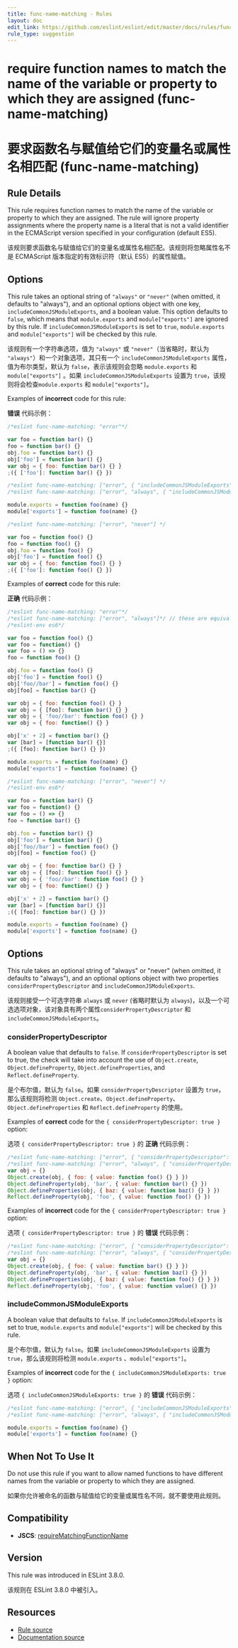 ```yaml
---
title: func-name-matching - Rules
layout: doc
edit_link: https://github.com/eslint/eslint/edit/master/docs/rules/func-name-matching.md
rule_type: suggestion
---
```


<!-- Note: No pull requests accepted for this file. See README.md in the root directory for details. -->

# require function names to match the name of the variable or property to which they are assigned (func-name-matching)

# 要求函数名与赋值给它们的变量名或属性名相匹配 (func-name-matching)

## Rule Details

This rule requires function names to match the name of the variable or property to which they are assigned. The rule will ignore property assignments where the property name is a literal that is not a valid identifier in the ECMAScript version specified in your configuration (default ES5).

该规则要求函数名与赋值给它们的变量名或属性名相匹配。该规则将忽略属性名不是 ECMAScript 版本指定的有效标识符（默认 ES5）的属性赋值。

## Options

This rule takes an optional string of `"always"` or `"never"` (when omitted, it defaults to "always"), and an optional options object with one key, `includeCommonJSModuleExports`, and a boolean value. This option defaults to `false`, which means that `module.exports` and `module["exports"]` are ignored by this rule. If `includeCommonJSModuleExports` is set to `true`, `module.exports` and `module["exports"]` will be checked by this rule.

该规则有一个字符串选项，值为 `"always"` 或 `"never"`（当省略时，默认为 `"always"`）和一个对象选项，其只有一个 `includeCommonJSModuleExports` 属性，值为布尔类型，默认为 `false`，表示该规则会忽略 `module.exports` 和 `module["exports"]` 。如果 `includeCommonJSModuleExports` 设置为 `true`，该规则将会检查`module.exports` 和 `module["exports"]`。

Examples of **incorrect** code for this rule:

**错误** 代码示例：

```js
/*eslint func-name-matching: "error"*/

var foo = function bar() {}
foo = function bar() {}
obj.foo = function bar() {}
obj['foo'] = function bar() {}
var obj = { foo: function bar() {} }
;({ ['foo']: function bar() {} })
```

```js
/*eslint func-name-matching: ["error", { "includeCommonJSModuleExports": true }]*/
/*eslint func-name-matching: ["error", "always", { "includeCommonJSModuleExports": true }]*/ // these are equivalent

module.exports = function foo(name) {}
module['exports'] = function foo(name) {}
```

```js
/*eslint func-name-matching: ["error", "never"] */

var foo = function foo() {}
foo = function foo() {}
obj.foo = function foo() {}
obj['foo'] = function foo() {}
var obj = { foo: function foo() {} }
;({ ['foo']: function foo() {} })
```

Examples of **correct** code for this rule:

**正确** 代码示例：

```js
/*eslint func-name-matching: "error"*/
/*eslint func-name-matching: ["error", "always"]*/ // these are equivalent
/*eslint-env es6*/

var foo = function foo() {}
var foo = function() {}
var foo = () => {}
foo = function foo() {}

obj.foo = function foo() {}
obj['foo'] = function foo() {}
obj['foo//bar'] = function foo() {}
obj[foo] = function bar() {}

var obj = { foo: function foo() {} }
var obj = { [foo]: function bar() {} }
var obj = { 'foo//bar': function foo() {} }
var obj = { foo: function() {} }

obj['x' + 2] = function bar() {}
var [bar] = [function bar() {}]
;({ [foo]: function bar() {} })

module.exports = function foo(name) {}
module['exports'] = function foo(name) {}
```

```js
/*eslint func-name-matching: ["error", "never"] */
/*eslint-env es6*/

var foo = function bar() {}
var foo = function() {}
var foo = () => {}
foo = function bar() {}

obj.foo = function bar() {}
obj['foo'] = function bar() {}
obj['foo//bar'] = function foo() {}
obj[foo] = function foo() {}

var obj = { foo: function bar() {} }
var obj = { [foo]: function foo() {} }
var obj = { 'foo//bar': function foo() {} }
var obj = { foo: function() {} }

obj['x' + 2] = function bar() {}
var [bar] = [function bar() {}]
;({ [foo]: function bar() {} })

module.exports = function foo(name) {}
module['exports'] = function foo(name) {}
```

## Options

This rule takes an optional string of "always" or "never" (when omitted, it defaults to "always"), and an optional options object with two properties `considerPropertyDescriptor` and `includeCommonJSModuleExports`.

该规则接受一个可选字符串 `always` 或 `never` (省略时默认为 `always`)，以及一个可选选项对象，该对象具有两个属性`considerPropertyDescriptor` 和 `includeCommonJSModuleExports`。

### considerPropertyDescriptor

A boolean value that defaults to `false`. If `considerPropertyDescriptor` is set to true, the check will take into account the use of `Object.create`, `Object.defineProperty`, `Object.defineProperties`, and `Reflect.defineProperty`.

是个布尔值，默认为 `false`。如果 `considerPropertyDescriptor` 设置为 `true`，那么该规则将检测 `Object.create`、`Object.defineProperty`、`Object.defineProperties` 和 `Reflect.defineProperty` 的使用。

Examples of **correct** code for the `{ considerPropertyDescriptor: true }` option:

选项 `{ considerPropertyDescriptor: true }` 的 **正确** 代码示例：

```js
/*eslint func-name-matching: ["error", { "considerPropertyDescriptor": true }]*/
/*eslint func-name-matching: ["error", "always", { "considerPropertyDescriptor": true }]*/ // these are equivalent
var obj = {}
Object.create(obj, { foo: { value: function foo() {} } })
Object.defineProperty(obj, 'bar', { value: function bar() {} })
Object.defineProperties(obj, { baz: { value: function baz() {} } })
Reflect.defineProperty(obj, 'foo', { value: function foo() {} })
```

Examples of **incorrect** code for the `{ considerPropertyDescriptor: true }` option:

选项 `{ considerPropertyDescriptor: true }` 的 **错误** 代码示例：

```js
/*eslint func-name-matching: ["error", { "considerPropertyDescriptor": true }]*/
/*eslint func-name-matching: ["error", "always", { "considerPropertyDescriptor": true }]*/ // these are equivalent
var obj = {}
Object.create(obj, { foo: { value: function bar() {} } })
Object.defineProperty(obj, 'bar', { value: function baz() {} })
Object.defineProperties(obj, { baz: { value: function foo() {} } })
Reflect.defineProperty(obj, 'foo', { value: function value() {} })
```

### includeCommonJSModuleExports

A boolean value that defaults to `false`. If `includeCommonJSModuleExports` is set to true, `module.exports` and `module["exports"]` will be checked by this rule.

是个布尔值，默认为 `false`。如果 `includeCommonJSModuleExports` 设置为 `true`，那么该规则将检测 `module.exports` 、`module["exports"]`。

Examples of **incorrect** code for the `{ includeCommonJSModuleExports: true }` option:

选项 `{ includeCommonJSModuleExports: true }` 的 **错误** 代码示例：

```js
/*eslint func-name-matching: ["error", { "includeCommonJSModuleExports": true }]*/
/*eslint func-name-matching: ["error", "always", { "includeCommonJSModuleExports": true }]*/ // these are equivalent

module.exports = function foo(name) {}
module['exports'] = function foo(name) {}
```

## When Not To Use It

Do not use this rule if you want to allow named functions to have different names from the variable or property to which they are assigned.

如果你允许被命名的函数与赋值给它的变量或属性名不同，就不要使用此规则。

## Compatibility

- **JSCS**: [requireMatchingFunctionName](https://jscs-dev.github.io/rule/requireMatchingFunctionName)

## Version

This rule was introduced in ESLint 3.8.0.

该规则在 ESLint 3.8.0 中被引入。

## Resources

- [Rule source](https://github.com/eslint/eslint/tree/master/lib/rules/func-name-matching.js)
- [Documentation source](https://github.com/eslint/eslint/tree/master/docs/rules/func-name-matching.md)
